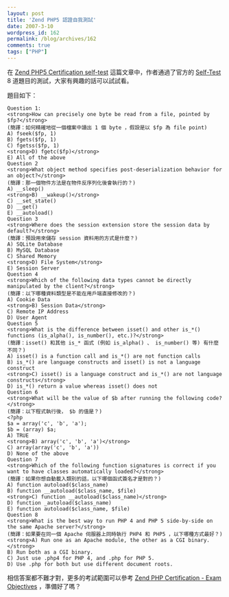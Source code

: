 ```yaml
---
layout: post
title: 'Zend PHP5 認證自我測試'
date: 2007-3-10
wordpress_id: 162
permalink: /blog/archives/162
comments: true
tags: ["PHP"]
---
```


在 [Zend PHP5 Certification self-test](http://blog.agoraproduction.com/index.php?/archives/23-Zend-PHP5-Certification-self-test.html) 這篇文章中，作者通過了官方的 [Self-Test](http://www.zend.com/store/education/certification/self-test.php)  8 道題目的測試，大家有興趣的話可以試試看。 

<!--more-->

題目如下： 

```
Question 1:
<strong>How can precisely one byte be read from a file, pointed by $fp?</strong>
(簡譯：如何精確地從一個檔案中讀出 1 個 byte ，假設是以 $fp 為 file point)
A) fseek($fp, 1)
B) fgets($fp, 1)
C) fgetss($fp, 1)
<strong>D) fgetc($fp)</strong>
E) All of the above
Question 2
<strong>What object method specifies post-deserialization behavior for an object?</strong>
(簡譯：那一個物件方法是在物件反序列化後會執行的？)
A) __sleep()
<strong>B) __wakeup()</strong>
C) __set_state()
D) __get()
E) __autoload()
Question 3
<strong>Where does the session extension store the session data by default?</strong>
(簡譯：預設用來儲存 session 資料用的方式是什麼？)
A) SQLite Database
B) MySQL Database
C) Shared Memory
<strong>D) File System</strong>
E) Session Server
Question 4
<strong>Which of the following data types cannot be directly manipulated by the client?</strong>
(簡譯：以下哪種資料類型是不能在用戶端直接修改的？)
A) Cookie Data
<strong>B) Session Data</strong>
C) Remote IP Address
D) User Agent
Question 5
<strong>What is the difference between isset() and other is_*() functions (is_alpha(), is_number(), etc.)?</strong>
(簡譯：isset() 和其他 is_* 函式 (例如 is_alpha() 、 is_number() 等) 有什麼不同？)
A) isset() is a function call and is_*() are not function calls
B) is_*() are language constructs and isset() is not a language construct
<strong>C) isset() is a language construct and is_*() are not language constructs</strong>
D) is_*() return a value whereas isset() does not
Question 6
<strong>What will be the value of $b after running the following code?</strong>
(簡譯：以下程式執行後， $b 的值是？)
<?php
$a = array('c', 'b', 'a');
$b = (array) $a;
A) TRUE
<strong>B) array('c', 'b', 'a')</strong>
C) array(array('c', 'b', 'a'))
D) None of the above
Question 7
<strong>Which of the following function signatures is correct if you want to have classes automatically loaded?</strong>
(簡譯：如果你想自動載入類別的話，以下哪個函式簽名才是對的？)
A) function autoload($class_name)
B) function __autoload($class_name, $file)
<strong>C) function __autoload($class_name)</strong>
D) function _autoload($class_name)
E) function autoload($class_name, $file)
Question 8
<strong>What is the best way to run PHP 4 and PHP 5 side-by-side on the same Apache server?</strong>
(簡譯：如果要在同一個 Apache 伺服器上同時執行 PHP4 和 PHP5 ，以下哪種方式最好？)
<strong>A) Run one as an Apache module, the other as a CGI binary.</strong>
B) Run both as a CGI binary.
C) Just use .php4 for PHP 4, and .php for PHP 5.
D) Use .php for both but use different document roots.

```

相信答案都不難才對，更多的考試範圍可以參考 [Zend PHP Certification - Exam Objectives](http://www.zend.com/education/zend_php_certification/exam_objectives) ，準備好了嗎？ 
